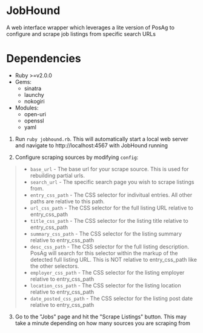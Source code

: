 # JobHound
A web interface wrapper which leverages a lite version of PosAg to configure and scrape job listings from specific search URLs

# Dependencies
- Ruby >=v2.0.0
- Gems:
	- sinatra
	- launchy
	- nokogiri
- Modules:
	- open-uri
	- openssl
	- yaml


1. Run ```ruby jobhound.rb```. This will automatically start a local web server and navigate to http://localhost:4567 with JobHound running

2. Configure scraping sources by modifying ```config```:
> - ```base_url``` - The base url for your scrape source. This is used for rebuilding partial urls.
> - ```search_url``` - The specific search page you wish to scrape listings from.
> - ```entry_css_path``` - The CSS selector for indivitual entries. All other paths are relative to this path.
> - ```url_css_path``` - The CSS selector for the full listing URL relative to entry_css_path
> - ```title_css_path``` - The CSS selector for the listing title relative to entry_css_path
> - ```summary_css_path``` - The CSS selector for the listing summary relative to entry_css_path
> - ```desc_css_path``` - The CSS selector for the full listing description. PosAg will search for this selector within the markup of the detected full listing URL. This is NOT relative to entry_css_path like the other selectors.
> - ```employer_css_path``` - The CSS selector for the listing employer relative to entry_css_path
> - ```location_css_path``` - The CSS selector for the listing location relative to entry_css_path
> - ```date_posted_css_path``` - The CSS selector for the listing post date relative to entry_css_path

3. Go to the "Jobs" page and hit the "Scrape Listings" button. This may take a minute depending on how many sources you are scraping from